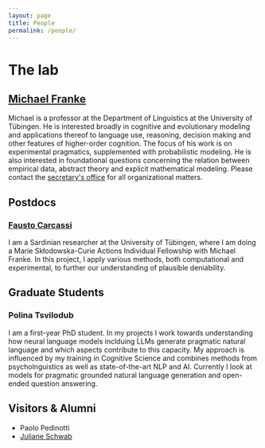 ```yaml
---
layout: page
title: People
permalink: /people/
---
```


# The lab

## [Michael Franke](https://michael-franke.github.io/heimseite/)
<!-- ![](/_assets/images/MF.png) -->
Michael is a professor at the Department of Linguistics at the University of Tübingen. He is interested broadly in cognitive and evolutionary modeling and applications thereof to language use, reasoning, decision making and other features of higher-order cognition. The focus of his work is on experimental pragmatics, supplemented with probabilistic modeling. He is also interested in foundational questions concerning the relation between empirical data, abstract theory and explicit mathematical modeling.
Please contact the <a href="mailto:sekretariat.pragmatik@semsprach.uni-tuebingen.de">secretary's office</a> for all organizational matters.

## Postdocs

### [Fausto Carcassi](https://thelogicalgrammar.github.io/)
I am a Sardinian researcher at the University of Tübingen, where I am doing a Marie Skłodowska-Curie Actions Individual Fellowship with Michael Franke. In this project, I apply various methods, both computational and experimental, to further our understanding of plausible deniability. 

## Graduate Students

### Polina Tsvilodub
I am a first-year PhD student. In my projects I work towards understanding how neural language models inclduing LLMs generate pragmatic natural language and which aspects contribute to this capacity. My approach is influenced by my training in Cognitive Science and combines methods from psycholnguistics as well as state-of-the-art NLP and AI. Currently I look at models for pragmatic grounded natural language generation and open-ended question answering. 

## Visitors & Alumni

* Paolo Pedinotti
* [Juliane Schwab](https://julianeschwab.github.io)
<!-- I am a post-doctoral researcher at the Department of Linguistics at the University of Tübingen. --> 
<!-- In my research, I aim for an interdisciplinary perspective, combining methods and insights from theoretical linguistics, psycho- and neurolinguistics, and Bayesian statistical modelling to elucidate how natural language is used and processed, and to characterize language from a dynamic interactive perspective between speaker(s), listener(s) and context in a wide sense. -->
<!-- I am broadly interested in the semantics/pragmatics interface, probabilistic pragmatic modelling, and cognitive mechanisms involved in language processing. --> 

<!-- * Michael's students? -->
